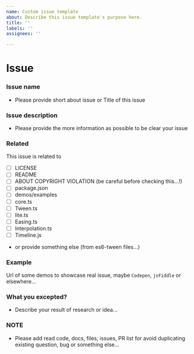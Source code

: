 ```yaml
---
name: Custom issue template
about: Describe this issue template's purpose here.
title: ''
labels: ''
assignees: ''

---
```


# Issue

### Issue name
- Please provide short about issue or Title of this issue

### Issue description
- Please provide the more information as possible to be clear your issue

### Related
This issue is related to

- [ ] LICENSE
- [ ] README
- [ ] ABOUT COPYRIGHT VIOLATION (be careful before checking this...!)
- [ ] package.json
- [ ] demos/examples
- [ ] core.ts
- [ ] Tween.ts
- [ ] lite.ts
- [ ] Easing.ts
- [ ] Interpolation.ts
- [ ] Timeline.js

- or provide something else (from es6-tween files...)

### Example
Url of some demos to showcase real issue, maybe `Codepen`, `jsFiddle` or elsewhere...

### What you excepted?
- Describe your result of research or idea...

### NOTE
- Please add read code, docs, files, issues, PR list for avoid duplicating existing question, bug or something else...
